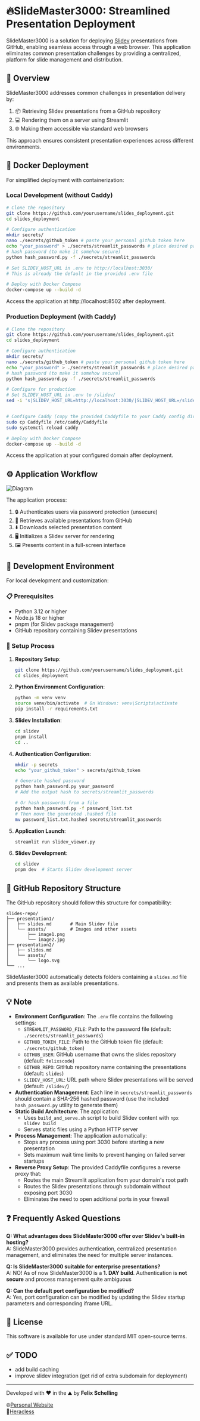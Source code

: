 # 🔥SlideMaster3000: Streamlined Presentation Deployment

 SlideMaster3000 is a solution for deploying [Slidev](https://sli.dev/) presentations from GitHub, enabling seamless access through a web browser. This application eliminates common presentation challenges by providing a centralized, platform for slide management and distribution.

## 🚀 Overview

SlideMaster3000 addresses common challenges in presentation delivery by:

1. 📦 Retrieving Slidev presentations from a GitHub repository
2. 💻 Rendering them on a server using Streamlit
3. 🌐 Making them accessible via standard web browsers

This approach ensures consistent presentation experiences across different environments.

## 🐳 Docker Deployment

For simplified deployment with containerization:

### Local Development (without Caddy)

```bash
# Clone the repository
git clone https://github.com/yourusername/slides_deployment.git
cd slides_deployment

# Configure authentication
mkdir secrets/
nano ./secrets/github_token # paste your personal github token here 
echo "your_password" > ./secrets/streamlit_passwords # place desired password(s) here
# hash password (to make it somehow secure)
python hash_password.py -f ./secrets/streamlit_passwords

# Set SLIDEV_HOST_URL in .env to http://localhost:3030/
# This is already the default in the provided .env file

# Deploy with Docker Compose
docker-compose up --build -d
```

Access the application at http://localhost:8502 after deployment.

### Production Deployment (with Caddy)

```bash
# Clone the repository
git clone https://github.com/yourusername/slides_deployment.git
cd slides_deployment

# Configure authentication
mkdir secrets/
nano ./secrets/github_token # paste your personal github token here 
echo "your_password" > ./secrets/streamlit_passwords # place desired password(s) here
# hash password (to make it somehow secure)
python hash_password.py -f ./secrets/streamlit_passwords

# Configure for production
# Set SLIDEV_HOST_URL in .env to /slidev/
sed -i 's|SLIDEV_HOST_URL=http://localhost:3030/|SLIDEV_HOST_URL=/slidev/|' .env


# Configure Caddy (copy the provided Caddyfile to your Caddy config directory) (or use nano to modyfi accordingly)
sudo cp Caddyfile /etc/caddy/Caddyfile
sudo systemctl reload caddy

# Deploy with Docker Compose
docker-compose up --build -d
```

Access the application at your configured domain after deployment.

## ⚙️ Application Workflow

![Diagram](./doc/flow.svg)

The application process:
1. 🔒 Authenticates users via password protection (unsecure)
2. 📇 Retrieves available presentations from GitHub
3. ⬇️ Downloads selected presentation content
4. 🖥️ Initializes a Slidev server for rendering
5. 🖼️ Presents content in a full-screen interface

## 🔧 Development Environment

For local development and customization:

### 📋 Prerequisites

- Python 3.12 or higher
- Node.js 18 or higher
- pnpm (for Slidev package management)
- GitHub repository containing Slidev presentations

### 🔨 Setup Process

1. **Repository Setup**:
   ```bash
   git clone https://github.com/yourusername/slides_deployment.git
   cd slides_deployment
   ```

2. **Python Environment Configuration**:
   ```bash
   python -m venv venv
   source venv/bin/activate  # On Windows: venv\Scripts\activate
   pip install -r requirements.txt
   ```

3. **Slidev Installation**:
   ```bash
   cd slidev
   pnpm install
   cd ..
   ```

4. **Authentication Configuration**:
   ```bash
   mkdir -p secrets
   echo "your_github_token" > secrets/github_token
   
   # Generate hashed password
   python hash_password.py your_password
   # Add the output hash to secrets/streamlit_passwords
   
   # Or hash passwords from a file
   python hash_password.py -f password_list.txt
   # Then move the generated .hashed file
   mv password_list.txt.hashed secrets/streamlit_passwords
   ```

5. **Application Launch**:
   ```bash
   streamlit run slidev_viewer.py
   ```

6. **Slidev Development**:
   ```bash
   cd slidev
   pnpm dev  # Starts Slidev development server
   ```

## 📁 GitHub Repository Structure

The GitHub repository should follow this structure for compatibility:

```
slides-repo/
├── presentation1/
│   ├── slides.md       # Main Slidev file
│   └── assets/         # Images and other assets
│       ├── image1.png
│       └── image2.jpg
├── presentation2/
│   ├── slides.md
│   └── assets/
│       └── logo.svg
└── ...
```

SlideMaster3000 automatically detects folders containing a `slides.md` file and presents them as available presentations.

## 💡 Note

- **Environment Configuration**: The `.env` file contains the following settings:
  - `STREAMLIT_PASSWORD_FILE`: Path to the password file (default: `./secrets/streamlit_passwords`)
  - `GITHUB_TOKEN_FILE`: Path to the GitHub token file (default: `./secrets/github_token`)
  - `GITHUB_USER`: GitHub username that owns the slides repository (default: `felixscode`)
  - `GITHUB_REPO`: GitHub repository name containing the presentations (default: `slides`)
  - `SLIDEV_HOST_URL`: URL path where Slidev presentations will be served (default: `/slidev/`)
- **Authentication Management**: Each line in `secrets/streamlit_passwords` should contain a SHA-256 hashed password (use the included `hash_password.py` utility to generate them)
- **Static Build Architecture**: The application:
  - Uses `build_and_serve.sh` script to build Slidev content with `npx slidev build ` 
  - Serves static files using a Python HTTP server
- **Process Management**: The application automatically:
  - Stops any process using port 3030 before starting a new presentation
  - Sets maximum wait time limits to prevent hanging on failed server startups
- **Reverse Proxy Setup**: The provided Caddyfile configures a reverse proxy that:
  - Routes the main Streamlit application from your domain's root path
  - Routes the Slidev presentations through subdomain without exposing port 3030
  - Eliminates the need to open additional ports in your firewall

## ❓ Frequently Asked Questions

**Q: What advantages does SlideMaster3000 offer over Slidev's built-in hosting?**  
A: SlideMaster3000 provides authentication, centralized presentation management, and eliminates the need for multiple server instances.

**Q: Is SlideMaster3000 suitable for enterprise presentations?**  
A: NO! As of now SlideMaster3000 is a **1. DAY build**. Authentication is **not secure** and process management quite ambiguous

**Q: Can the default port configuration be modified?**  
A: Yes, port configuration can be modified by updating the Slidev startup parameters and corresponding iframe URL.

## 📃 License

This software is available for use under standard MIT open-source terms.

## ✅ TODO

- add build caching
- improve slidev integration (get rid of extra subdomain for deployment)

---

Developed with ❤️ in the ⛰️ by **Felix Schelling**

🌐[Personal Website](felixschelling.com) <br>
📄[Heracless](heralcess.io)

